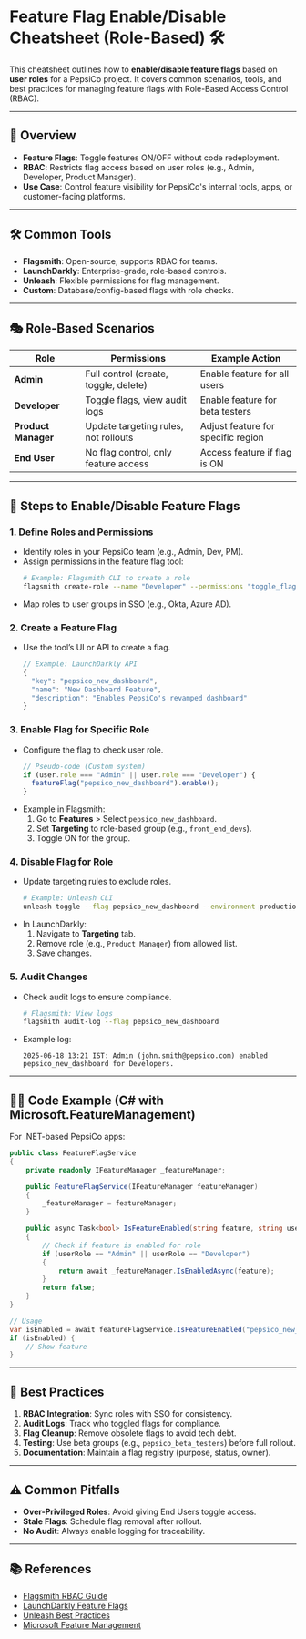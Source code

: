 # Feature Flag Enable/Disable Cheatsheet (Role-Based) 🛠️

This cheatsheet outlines how to **enable/disable feature flags** based on **user roles** for a PepsiCo project. It covers common scenarios, tools, and best practices for managing feature flags with Role-Based Access Control (RBAC).

---

## 📖 Overview
- **Feature Flags**: Toggle features ON/OFF without code redeployment.
- **RBAC**: Restricts flag access based on user roles (e.g., Admin, Developer, Product Manager).
- **Use Case**: Control feature visibility for PepsiCo's internal tools, apps, or customer-facing platforms.

---

## 🛠️ Common Tools
- **Flagsmith**: Open-source, supports RBAC for teams.
- **LaunchDarkly**: Enterprise-grade, role-based controls.
- **Unleash**: Flexible permissions for flag management.
- **Custom**: Database/config-based flags with role checks.

---

## 🎭 Role-Based Scenarios
| Role             | Permissions                              | Example Action                     |
|------------------|------------------------------------------|------------------------------------|
| **Admin**        | Full control (create, toggle, delete)    | Enable feature for all users       |
| **Developer**    | Toggle flags, view audit logs            | Enable feature for beta testers    |
| **Product Manager** | Update targeting rules, not rollouts   | Adjust feature for specific region |
| **End User**     | No flag control, only feature access     | Access feature if flag is ON       |

---

## 🚀 Steps to Enable/Disable Feature Flags

### 1. Define Roles and Permissions
- Identify roles in your PepsiCo team (e.g., Admin, Dev, PM).
- Assign permissions in the feature flag tool:
  ```bash
  # Example: Flagsmith CLI to create a role
  flagsmith create-role --name "Developer" --permissions "toggle_flag, view_logs"
  ```
- Map roles to user groups in SSO (e.g., Okta, Azure AD).

### 2. Create a Feature Flag
- Use the tool’s UI or API to create a flag.
  ```javascript
  // Example: LaunchDarkly API
  {
    "key": "pepsico_new_dashboard",
    "name": "New Dashboard Feature",
    "description": "Enables PepsiCo's revamped dashboard"
  }
  ```

### 3. Enable Flag for Specific Role
- Configure the flag to check user role.
  ```javascript
  // Pseudo-code (Custom system)
  if (user.role === "Admin" || user.role === "Developer") {
    featureFlag("pepsico_new_dashboard").enable();
  }
  ```
- Example in Flagsmith:
  1. Go to **Features** > Select `pepsico_new_dashboard`.
  2. Set **Targeting** to role-based group (e.g., `front_end_devs`).
  3. Toggle ON for the group.

### 4. Disable Flag for Role
- Update targeting rules to exclude roles.
  ```bash
  # Example: Unleash CLI
  unleash toggle --flag pepsico_new_dashboard --environment production --off --role "End User"
  ```
- In LaunchDarkly:
  1. Navigate to **Targeting** tab.
  2. Remove role (e.g., `Product Manager`) from allowed list.
  3. Save changes.

### 5. Audit Changes
- Check audit logs to ensure compliance.
  ```bash
  # Flagsmith: View logs
  flagsmith audit-log --flag pepsico_new_dashboard
  ```
- Example log:
  ```
  2025-06-18 13:21 IST: Admin (john.smith@pepsico.com) enabled pepsico_new_dashboard for Developers.
  ```

---

## 🧑‍💻 Code Example (C# with Microsoft.FeatureManagement)
For .NET-based PepsiCo apps:
```csharp
public class FeatureFlagService
{
    private readonly IFeatureManager _featureManager;

    public FeatureFlagService(IFeatureManager featureManager)
    {
        _featureManager = featureManager;
    }

    public async Task<bool> IsFeatureEnabled(string feature, string userRole)
    {
        // Check if feature is enabled for role
        if (userRole == "Admin" || userRole == "Developer")
        {
            return await _featureManager.IsEnabledAsync(feature);
        }
        return false;
    }
}

// Usage
var isEnabled = await featureFlagService.IsFeatureEnabled("pepsico_new_dashboard", currentUser.Role);
if (isEnabled) {
    // Show feature
}
```

---

## 🔐 Best Practices
1. **RBAC Integration**: Sync roles with SSO for consistency.[](https://configu.com/blog/feature-flags-management-key-features-5-powerful-solutions/)
2. **Audit Logs**: Track who toggled flags for compliance.[](https://docs.getunleash.io/topics/feature-flags/best-practices-using-feature-flags-at-scale)
3. **Flag Cleanup**: Remove obsolete flags to avoid tech debt.[](https://launchdarkly.com/blog/what-are-feature-flags/)
4. **Testing**: Use beta groups (e.g., `pepsico_beta_testers`) before full rollout.
5. **Documentation**: Maintain a flag registry (purpose, status, owner).

---

## ⚠️ Common Pitfalls
- **Over-Privileged Roles**: Avoid giving End Users toggle access.
- **Stale Flags**: Schedule flag removal after rollout.
- **No Audit**: Always enable logging for traceability.

---

## 📚 References
- [Flagsmith RBAC Guide](https://docs.flagsmith.com)[](https://www.freecodecamp.org/news/feature-flags-and-role-based-access-control-devops/)
- [LaunchDarkly Feature Flags](https://launchdarkly.com)[](https://launchdarkly.com/blog/what-are-feature-flags/)
- [Unleash Best Practices](https://docs.getunleash.io)[](https://docs.getunleash.io/topics/feature-flags/best-practices-using-feature-flags-at-scale)
- [Microsoft Feature Management](https://learn.microsoft.com)[](https://learn.microsoft.com/en-us/azure/azure-app-configuration/feature-management-dotnet-reference)


